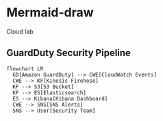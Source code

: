# Mermaid-draw
Cloud lab
## GuardDuty Security Pipeline

```mermaid
flowchart LR
  GD[Amazon GuardDuty] --> CWE[CloudWatch Events]
  CWE --> KF[Kinesis Firehose]
  KF --> S3[S3 Bucket]
  KF --> ES[Elasticsearch]
  ES --> Kibana[Kibana Dashboard]
  CWE --> SNS[SNS Alerts]
  SNS --> User[Security Team]
